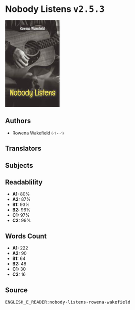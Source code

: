 # Nobody Listens <kbd>v2.5.3</kbd>

![](./cover.medium.jpg "")

## Authors


 - Rowena Wakefield <small>(-1 - -1)</small>

## Translators



## Subjects



## Readablility


 - **A1:** 80%
 - **A2:** 87%
 - **B1:** 93%
 - **B2:** 96%
 - **C1:** 97%
 - **C2:** 99%

## Words Count


 - **A1:** 222
 - **A2:** 90
 - **B1:** 64
 - **B2:** 48
 - **C1:** 30
 - **C2:** 16

## Source


<kbd>ENGLISH_E_READER:nobody-listens-rowena-wakefield</kbd>

